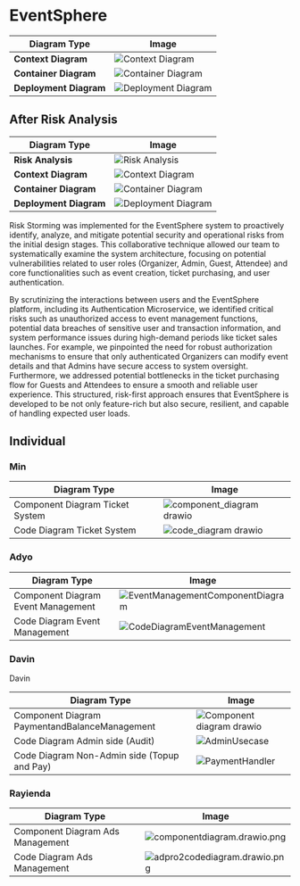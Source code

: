 # EventSphere

| Diagram Type       | Image |
|--------------------|-------|
| **Context Diagram** | ![Context Diagram](https://github.com/user-attachments/assets/4a771df2-ba2d-4e19-9765-747f2389ec54) |
| **Container Diagram** | ![Container Diagram](https://github.com/user-attachments/assets/118ae217-5a5e-4c02-8e27-a426959735f7) |
| **Deployment Diagram** | ![Deployment Diagram](https://github.com/user-attachments/assets/08957ed9-a11b-4f73-a1d0-4692dd07dc7d) |

## After Risk Analysis

| Diagram Type         | Image |
|----------------------|-------|
| **Risk Analysis**     | ![Risk Analysis](https://github.com/user-attachments/assets/43e4e319-2e5a-4cea-b83c-c10acc673966) |
| **Context Diagram**   | ![Context Diagram](https://github.com/user-attachments/assets/0b6b3c40-6209-4dac-a96c-d5dac01387cd) |
| **Container Diagram** | ![Container Diagram](https://github.com/user-attachments/assets/be888573-8700-448e-8a96-acf38010bc59) |
| **Deployment Diagram**| ![Deployment Diagram](https://github.com/user-attachments/assets/08957ed9-a11b-4f73-a1d0-4692dd07dc7d) |

Risk Storming was implemented for the EventSphere system to proactively identify, analyze, and mitigate potential security and operational risks from the initial design stages. This collaborative technique allowed our team to systematically examine the system architecture, focusing on potential vulnerabilities related to user roles (Organizer, Admin, Guest, Attendee) and core functionalities such as event creation, ticket purchasing, and user authentication.

By scrutinizing the interactions between users and the EventSphere platform, including its Authentication Microservice, we identified critical risks such as unauthorized access to event management functions, potential data breaches of sensitive user and transaction information, and system performance issues during high-demand periods like ticket sales launches. For example, we pinpointed the need for robust authorization mechanisms to ensure that only authenticated Organizers can modify event details and that Admins have secure access to system oversight. Furthermore, we addressed potential bottlenecks in the ticket purchasing flow for Guests and Attendees to ensure a smooth and reliable user experience. This structured, risk-first approach ensures that EventSphere is developed to be not only feature-rich but also secure, resilient, and capable of handling expected user loads.

## Individual 

### Min 

| Diagram Type | Image |
|-------|------|
| Component Diagram Ticket System | ![component_diagram drawio](https://github.com/user-attachments/assets/b4f79376-69f3-4cad-acac-aba1b49c9947) |
| Code Diagram Ticket System | ![code_diagram drawio](https://github.com/user-attachments/assets/0a23e5af-58d9-4a05-8f3a-7989928115d5) |

### Adyo 

| Diagram Type | Image |
|-------|------|
| Component Diagram Event Management | ![EventManagementComponentDiagram](https://github.com/user-attachments/assets/91521f61-dae0-4823-a1c6-3322a476b71f) |
| Code Diagram Event Management | ![CodeDiagramEventManagement](https://github.com/user-attachments/assets/aca02926-dea4-4fc9-a864-ac19e4c66d0f) |

### Davin

Davin

| Diagram Type | Image |
|-------|------|
| Component Diagram PaymentandBalanceManagement | ![Component diagram drawio](https://github.com/user-attachments/assets/d9feb647-0d56-4430-aa78-ddf7c912c78e)|
| Code Diagram Admin side (Audit) |![AdminUsecase](https://github.com/user-attachments/assets/2b82511d-94b9-411d-8621-87eb10035424)|
| Code Diagram Non-Admin side (Topup and Pay) |![PaymentHandler](https://github.com/user-attachments/assets/e60337ce-b061-41ca-aead-610a294c7aa1)|


### Rayienda

| Diagram Type                     | Image |
|----------------------------------|-----|
| Component Diagram Ads Management | ![componentdiagram.drawio.png](../../../../Downloads/componentdiagram.drawio.png)|
| Code Diagram Ads Management      | ![adpro2codediagram.drawio.png](../../../../Downloads/adpro2codediagram.drawio.png) |
